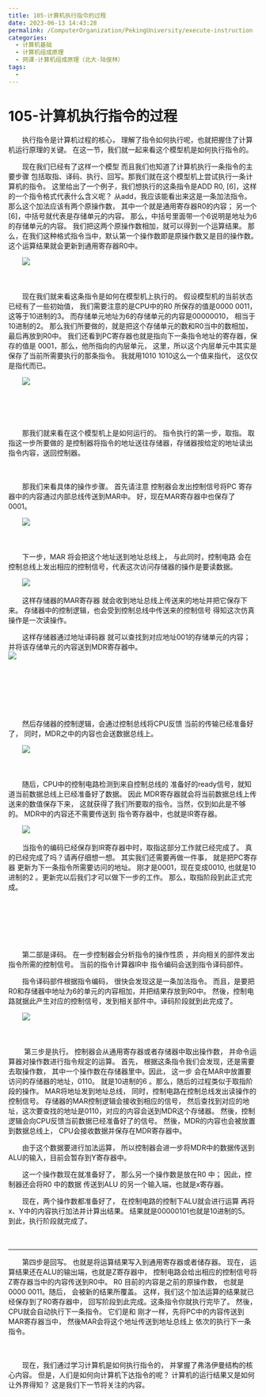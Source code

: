 ```yaml
---
title: 105-计算机执行指令的过程
date: 2023-06-13 14:43:28
permalink: /ComputerOrganization/PekingUniversity/execute-instruction
categories:
  - 计算机基础
  - 计算机组成原理
  - 网课-计算机组成原理（北大-陆俊林）
tags:
  - 
---
```

# 105-计算机执行指令的过程

　　执行指令是计算机过程的核心， 理解了指令如何执行呢，也就把握住了计算机运行原理的关键。 在这一节，我们就一起来看这个模型机是如何执行指令的。 

<!-- more -->

　　现在我们已经有了这样一个模型 而且我们也知道了计算机执行一条指令的主要步骤 包括取指、译码、执行、回写。那我们就在这个模型机上尝试执行一条计算机的指令。 这里给出了一个例子，我们想执行的这条指令是ADD R0, [6]，这样的一个指令格式代表什么含义呢？ 从add，我应该能看出来这是一条加法指令。 那么这个加法应该有两个原操作数， 其中一个就是通用寄存器R0的内容； 另一个[6]，中括号就代表是存储单元的内容。 那么，中括号里面带一个6说明是地址为6的存储单元的内容。 我们把这两个原操作数相加，就可以得到一个运算结果。 那么，在我们这种格式指令当中，默认第一个操作数即是原操作数又是目的操作数。 这个运算结果就会更新到通用寄存器R0中。 

　　![](https://image.peterjxl.com/blog/image-20220918093805-tzx49fd.png)​

　　‍

　　现在我们就来看这条指令是如何在模型机上执行的。 假设模型机的当前状态已经有了一些初始值， 我们需要注意的是CPU中的R0 所保存的值是0000  0011，这等于10进制的3。 而存储单元地址为6的存储单元的内容是00000010， 相当于10进制的2。 那么我们所要做的，就是把这个存储单元的数和R0当中的数相加，最后再放到R0中。 我们还看到PC寄存器也就是指向下一条指令地址的寄存器，保存的值是 0001，那么，他所指向的内层单元， 这里，所以这个内层单元中其实是保存了当前所需要执行的那条指令。 我就用1010  1010这么一个值来指代， 这仅仅是指代而已。

　　![](https://image.peterjxl.com/blog/image-20220918093918-41dkpmr.png)​

　　‍

　　‍

　　那我们就来看在这个模型机上是如何运行的。 指令执行的第一步，取指。 取指这一步所要做的 是控制器将指令的地址送往存储器，存储器按给定的地址读出指令内容，送回控制器。

　　‍

　　那我们来看具体的操作步骤。 首先请注意 控制器会发出控制信号将PC 寄存器中的内容通过内部总线传送到MAR中。 好，现在MAR寄存器中也保存了0001。 

　　![](https://image.peterjxl.com/blog/image-20220918094025-tesmzuz.png)​

　　‍

　　下一步，MAR 将会把这个地址送到地址总线上， 与此同时，控制电路 会在控制总线上发出相应的控制信号，代表这次访问存储器的操作是要读数据。 

　　![](https://image.peterjxl.com/blog/image-20220918094138-0b1xovd.png)​

　　这样存储器的MAR寄存器 就会收到地址总线上传送来的地址并把它保存下来。 存储器中的控制逻辑，也会受到控制总线中传送来的控制信号 得知这次仿真操作是一次读操作。  
  

　　这样存储器通过地址译码器 就可以查找到对应地址001的存储单元的内容； 并将该存储单元的内容送到MDR寄存器中。  
​![](https://image.peterjxl.com/blog/image-20220918094225-oa2h9f7.png)​

　　‍

　　‍

　　‍

　　然后存储器的控制逻辑，会通过控制总线将CPU反馈 当前的传输已经准备好了， 同时，MDR之中的内容也会送数据总线上。

　　![](https://image.peterjxl.com/blog/image-20220918094302-39kwrbg.png)​

　　  

　　随后，CPU中的控制电路检测到来自控制总线的 准备好的ready信号，就知道当前数据总线上已经准备好了数据。 因此 MDR寄存器就会将当前数据总线上传送来的数值保存下来， 这就获得了我们所要取的指令。当然，仅到如此是不够的。 MDR中的内容还不需要传送到 指令寄存器中，也就是IR寄存器。

　　![](https://image.peterjxl.com/blog/image-20220918094409-wqnlta1.png)​

　　当指令的编码已经保存到IR寄存器中时，取指这部分工作就已经完成了。 真的已经完成了吗？请再仔细想一想。 其实我们还需要再做一件事， 就是把PC寄存器 更新为下一条指令所需要访问的地址。 刚才是0001，现在变成0010, 也就是10进制的2 。更新完以后我们才可以做下一步的工作。 那么，取指阶段到此正式完成。 

　　‍

　　‍

　　‍

　　第二部是译码。 在一步控制器会分析指令的操作性质 ，并向相关的部件发出指令所需的控制信号。 当前的指令计算器IR中 指令编码会送到指令译码部件。

　　指令译码部件根据指令编码， 很快会发现这是一条加法指令。 而且，是要把R0和存储器中地址为6的单元的内容相加，并把结果存放到R0中。 然後，控制电路就据此产生对应的控制信号，发到相关部件中。译码阶段就到此完成了。

　　![](https://image.peterjxl.com/blog/image-20220918094601-sf4gx7c.png)​

　　‍

　　 第三步是执行。 控制器会从通用寄存器或者存储器中取出操作数， 并命令运算器对操作数进行指令规定的运算。 首先， 根据这条指令我们会发现，还是需要去取操作数， 其中一个操作数在存储器里中。因此， 这一步 会在MAR中放置要访问的存储器的地址，0110。 就是10进制的6 。那么，随后的过程类似于取指阶段的操作。 MAR将地址发到地址总线， 同时，控制电路在控制总线发出读操作的控制信号。 存储器的MAR控制逻辑会接收到相应的信号， 然后查找到对应的地址，这次要查找的地址是0110，对应的内容会送到MDR这个存储器。 然後，控制逻辑会向CPU反馈当前数据已经准备好了的信号。 然後，MDR的内容也会被放置到数据总线上， CPU会接收数据并保存在MDR寄存器中。

　　由于这个数据要进行加法运算， 所以控制器会进一步将MDR中的数据传送到 ALU的输入，目前会暂存到Y寄存器中。

　　这一个操作数现在就准备好了， 那么另一个操作数是放在R0 中； 因此，控制器还会将R0 中的数据 传送到ALU 的另一个输入端，也就是x寄存器。  

　　现在，两个操作数都准备好了， 在控制电路的控制下ALU就会进行运算 再将x、Y中的内容执行加法并计算出结果。 结果就是00000101也就是10进制的5。 到此，执行阶段就完成了。 

　　‍

---

　　第四步是回写。 也就是将运算结果写入到通用寄存器或者储存器。 现在， 运算结果还在ALU的输出端，也就是Z寄存器中， 控制电路会给出相应的控制信号将Z寄存器当中的内容传送到R0中。 R0 目前的内容是之前的原操作数， 也就是0000 0011。随后， 会被新的结果所覆盖。 这样，我们这个加法运算的结果就已经保存到了R0寄存器中， 回写阶段到此完成。这条指令你就执行完毕了。 然後，CPU就会自动执行下一条指令。 它们是和 刚才一样，先将PC中的内容传送到MAR寄存器当中， 然後MAR会将这个地址传送到地址总线上 依次的执行下一条指令。

　　  

　　现在，我们通过学习计算机是如何执行指令的， 并掌握了弗洛伊曼结构的核心内容。 但是，人们是如何向计算机下达指令的呢？ 计算机的运行结果又是如何让外界得知？ 这是我们下一节将关注的内容。
